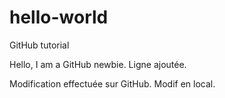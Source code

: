 # hello-world
GitHub tutorial

Hello, I am a GitHub newbie.
Ligne ajoutée.

Modification effectuée sur GitHub.
Modif en local.
